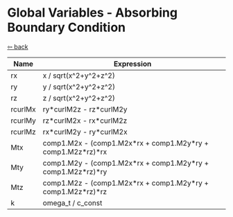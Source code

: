 # Global Variables - Absorbing Boundary Condition

[⇦ back](../subpages/step2_define_parameters_and_variables.md)

| Name    | Expression                                                   |
| ------- | ------------------------------------------------------------ |
| rx      | x / sqrt(x^2+y^2+z^2)                                        |
| ry      | y / sqrt(x^2+y^2+z^2)                                        |
| rz      | z / sqrt(x^2+y^2+z^2)                                        |
| rcurlMx | ry\*curlM2z - rz\*curlM2y                                    |
| rcurlMy | rz\*curlM2x - rx\*curlM2z                                    |
| rcurlMz | rx\*curlM2y - ry\*curlM2x                                    |
| Mtx     | comp1.M2x - (comp1.M2x\*rx + comp1.M2y\*ry + comp1.M2z\*rz)\*rx |
| Mty     | comp1.M2y - (comp1.M2x\*rx + comp1.M2y\*ry + comp1.M2z\*rz)\*ry |
| Mtz     | comp1.M2z - (comp1.M2x\*rx + comp1.M2y\*ry + comp1.M2z\*rz)\*rz |
| k       | omega_t / c_const                                            |